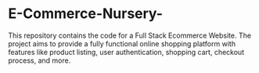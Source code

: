 # E-Commerce-Nursery-
This repository contains the code for a Full Stack Ecommerce Website. The project aims to provide a fully functional online shopping platform with features like product listing, user authentication, shopping cart, checkout process, and more. 

